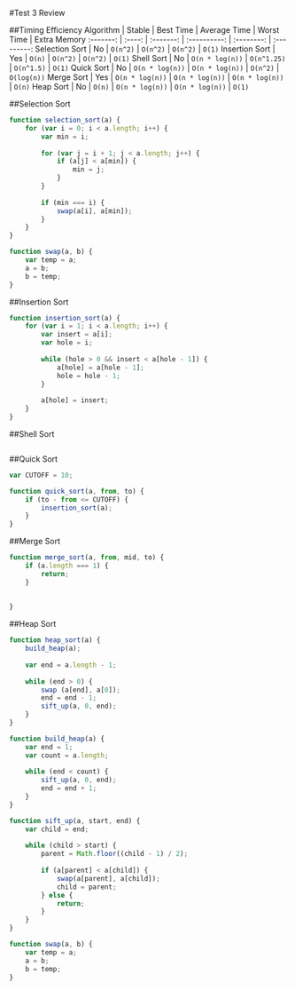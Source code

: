 #Test 3 Review

##Timing Efficiency
Algorithm | Stable | Best Time | Average Time | Worst Time | Extra Memory
:-------: | :----: | :-------: | :----------: | :--------: | :---------:
Selection Sort | No | `O(n^2)` | `O(n^2)` | `O(n^2)` | `O(1)`
Insertion Sort | Yes | `O(n)` | `O(n^2)` | `O(n^2)` | `O(1)`
Shell Sort | No | `O(n * log(n))` | `O(n^1.25)` | `O(n^1.5)` | `O(1)`
Quick Sort | No | `O(n * log(n))` | `O(n * log(n))` | `O(n^2)` | `O(log(n))`
Merge Sort | Yes | `O(n * log(n))` | `O(n * log(n))` | `O(n * log(n))` | `O(n)`
Heap Sort | No | `O(n)` | `O(n * log(n))` | `O(n * log(n))` | `O(1)`

##Selection Sort

```javascript
function selection_sort(a) {
    for (var i = 0; i < a.length; i++) {
        var min = i;
        
        for (var j = i + 1; j < a.length; j++) {
            if (a[j] < a[min]) {
                min = j;
            }
        }
        
        if (min === i) {
            swap(a[i], a[min]);
        }
    }
}

function swap(a, b) {
    var temp = a;
    a = b;
    b = temp;
}
```

##Insertion Sort

```javascript
function insertion_sort(a) {
    for (var i = 1; i < a.length; i++) {
        var insert = a[i];
        var hole = i;
        
        while (hole > 0 && insert < a[hole - 1]) {
            a[hole] = a[hole - 1];
            hole = hole - 1;
        }
        
        a[hole] = insert;
    }
}
```

##Shell Sort

```javascript

```

##Quick Sort

```javascript
var CUTOFF = 10;

function quick_sort(a, from, to) {
    if (to - from <= CUTOFF) {
        insertion_sort(a);
    }
}
```

##Merge Sort

```javascript
function merge_sort(a, from, mid, to) {
    if (a.length === 1) {
        return;
    }
    
    
}
```

##Heap Sort

```javascript
function heap_sort(a) {
    build_heap(a);
    
    var end = a.length - 1;
    
    while (end > 0) {
        swap (a[end], a[0]);
        end = end - 1;
        sift_up(a, 0, end);
    }
}

function build_heap(a) {
    var end = 1;
    var count = a.length;
    
    while (end < count) {
        sift_up(a, 0, end);
        end = end + 1;
    }
}

function sift_up(a, start, end) {
    var child = end;
    
    while (child > start) {
        parent = Math.floor((child - 1) / 2);
        
        if (a[parent] < a[child]) {
            swap(a[parent], a[child]);
            child = parent;
        } else { 
            return;
        }
    }
}

function swap(a, b) {
    var temp = a;
    a = b;
    b = temp;
}
```